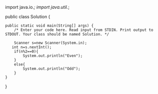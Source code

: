 import java.io.*;
import java.util.*;

public class Solution {

    public static void main(String[] args) {
        /* Enter your code here. Read input from STDIN. Print output to STDOUT. Your class should be named Solution. */
        
        Scanner s=new Scanner(System.in);
       int n=s.nextInt();
        if(n%2==0){
            System.out.println("Even");
        }
        else{
            System.out.println("Odd");
        }
    }
}
